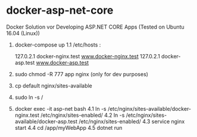 # docker-asp-net-core
Docker Solution vor Developing ASP.NET CORE Apps (Tested on Ubuntu 16.04 (Linux))


1. docker-compose up
	1.1 /etc/hosts :

	127.0.2.1 docker-nginx.test www.docker-nginx.test
    127.0.2.1 docker-asp.test www.docker-asp.test

2. sudo chmod -R 777 app nginx (only for dev purposes)
3. cp default nginx/sites-available
4. sudo ln  -s <absoluter pfad zu sites-available>/<dateiname> <absoluter pfad zu sites-enabled>
4. docker exec -it asp-net bash 
	4.1 ln -s /etc/nginx/sites-available/docker-nginx.test /etc/nginx/sites-enabled/
	4.2 ln -s /etc/nginx/sites-available/docker-asp.test /etc/nginx/sites-enabled/
	4.3 service nginx start
	4.4 cd /app/myWebApp 
	4.5 dotnet run
